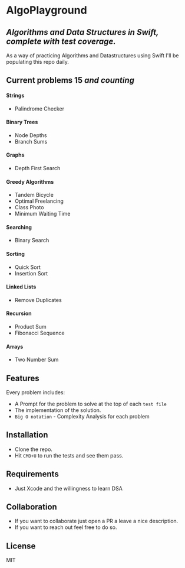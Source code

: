# AlgoPlayground
## _Algorithms and Data Structures in Swift, complete with test coverage._

As a way of practicing Algorithms and Datastructures using Swift I'll be populating this repo daily.

## Current problems 15 _and counting_

#### Strings
- Palindrome Checker

#### Binary Trees
- Node Depths
- Branch Sums

#### Graphs
- Depth First Search

#### Greedy Algorithms
- Tandem Bicycle
- Optimal Freelancing
- Class Photo
- Minimum Waiting Time

#### Searching
- Binary Search

#### Sorting
- Quick Sort
- Insertion Sort

#### Linked Lists
- Remove Duplicates

#### Recursion
- Product Sum
- Fibonacci Sequence

#### Arrays
- Two Number Sum

## Features
Every problem includes:

- A Prompt for the problem to solve at the top of each `test file`
- The implementation of the solution.
- `Big O notation` - Complexity Analysis for each problem

## Installation

- Clone the repo.
- Hit `CMD+U` to run the tests and see them pass.

## Requirements

- Just Xcode and the willingness to learn DSA

## Collaboration

- If you want to collaborate just open a PR a leave a nice description.
- If you want to reach out feel free to do so.

## License

MIT
